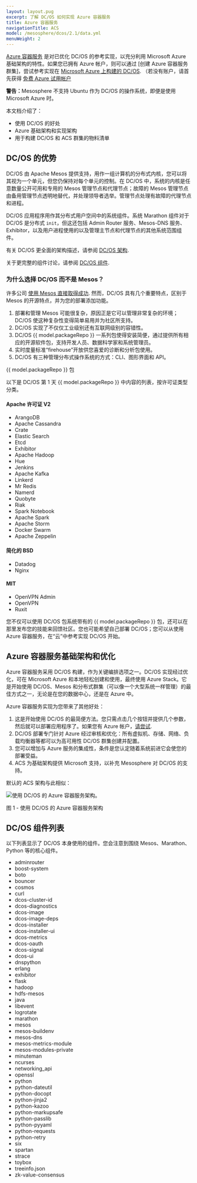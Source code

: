 ```yaml
---
layout: layout.pug
excerpt: 了解 DC/OS 如何实现 Azure 容器服务
title: Azure 容器服务
navigationTitle: ACS
model: /mesosphere/dcos/2.1/data.yml
menuWeight: 2
---
```


[Azure 容器服务](https://azure.microsoft.com/documentation/articles/container-service-deployment/) 是对已优化 DC/OS 的参考实现，以充分利用 Microsoft Azure 基础架构的特性。如果您已拥有 Azure 帐户，则可以通过 [创建 Azure 容器服务群集]，尝试参考实现在 [Microsoft Azure 上构建的 DC/OS](https://aka.ms/acscreate). （若没有账户，请首先获得 [免费 Azure 试用帐户](https://azure.microsoft.com/pricing/free-trial/)

<p class="message--warning"><strong>警告：</strong>Mesosphere 不支持 Ubuntu 作为 DC/OS 的操作系统，即便是使用 Microsoft Azure 时。</p>

本文档介绍了：

- 使用 DC/OS 的好处
- Azure 基础架构和实现架构
- 用于构建 DC/OS 和 ACS 群集的物料清单

## DC/OS 的优势

DC/OS 由 Apache Mesos 提供支持，用作一组计算机的分布式内核，您可以将其视为一个单元，但您仍保持对每个单元的控制。在 DC/OS 中，系统的内核是任意数量公开可用和专用的 Mesos 管理节点和代理节点；故障的 Mesos 管理节点由备用管理节点透明地替代，并处理领导者选举。管理节点处理有故障的代理节点和进程。

DC/OS 应用程序用作其分布式用户空间中的系统组件。系统 Marathon 组件对于 DC/OS 是分布式 `init`，但这还包括 Admin Router 服务、Mesos-DNS 服务、Exhibitor，以及用户进程使用的以及管理主节点和代理节点的其他系统范围组件。

有关 DC/OS 更全面的架构描述，请参阅 [DC/OS 架构](/mesosphere/dcos/cn/2.1/overview/architecture/).

关于更完整的组件讨论，请参阅 [DC/OS 组件](/mesosphere/dcos/cn/2.1/overview/architecture/components/).

### 为什么选择 DC/OS 而不是 Mesos？

许多公司 [使用 Mesos 直接取得成功](https://mesos.apache.org/documentation/latest/powered-by-mesos/). 然而，DC/OS 具有几个重要特点，区别于 Mesos 的开源特点，并为您的部署添加功能。

1. 部署和管理 Mesos 可能很复杂，原因正是它可以管理非常复杂的环境；DC/OS 使这种复杂性变得简单易用并为社区所支持。
1. DC/OS 实现了不仅仅工业级别还有互联网级别的容错性。
1. DC/OS {{ model.packageRepo }} 一系列包使得安装简便，通过提供所有相应的开源软件包，支持开发人员、数据科学家和系统管理员。
1. 实时度量标准“firehouse”开放供您喜爱的诊断和分析包使用。
1. DC/OS 有三种管理分布式操作系统的方式：CLI、图形界面和 API。

{{ model.packageRepo }} 包

以下是 DC/OS 第 1 天 {{ model.packageRepo }} 中内容的列表，按许可证类型分类。

#### Apache 许可证 V2

- ArangoDB
- Apache Cassandra
- Crate
- Elastic Search
- Etcd
- Exhibitor
- Apache Hadoop
- Hue
- Jenkins
- Apache Kafka
- Linkerd
- Mr Redis
- Namerd
- Quobyte
- Riak
- Spark Notebook
- Apache Spark
- Apache Storm
- Docker Swarm
- Apache Zeppelin

#### 简化的 BSD

- Datadog
- Nginx

#### MIT

- OpenVPN Admin
- OpenVPN
- Ruxit

您不仅可以使用 DC/OS 包系统带有的 {{ model.packageRepo }} 包，还可以在那里发布您的技能来回馈社区。您也可能希望自己部署 DC/OS；您可以从使用 Azure 容器服务，在“云”中参考实现 DC/OS 开始。

## Azure 容器服务基础架构和优化

Azure 容器服务采用 DC/OS 构建，作为关键编排选项之一。DC/OS 实现经过优化，可在 Microsoft Azure 和本地轻松创建和使用，最终使用 Azure Stack。它是开始使用 DC/OS、Mesos 和分布式群集（可以像一个大型系统一样管理）的最佳方式之一，无论是在您的数据中心，还是在 Azure 中。

Azure 容器服务实现为您带来了其他好处：

1. 这是开始使用 DC/OS 的最简便方法。您只需点击几个按钮并提供几个参数，然后就可以部署应用程序了。如果您有 Azure 帐户，[请尝试](https://aka.ms/acscreate).
1. DC/OS 部署专门针对 Azure 经过审核和优化：所有虚拟机、存储、网络、负载均衡器等都可以为高可用性 DC/OS 群集创建并配置。
1. 您可以增加与 Azure 服务的集成性，条件是您认定随着系统前进它会使您的部署受益。
1. ACS 为基础架构提供 Microsoft 支持，以补充 Mesosphere 对 DC/OS 的支持。

默认的 ACS 架构与此相似：

![使用 DC/OS 的 Azure 容器服务架构。](/mesosphere/dcos/cn/2.1/img/dcos-acs.png)

图 1 - 使用 DC/OS 的 Azure 容器服务架构

## DC/OS 组件列表

以下列表显示了 DC/OS 本身使用的组件。您会注意到围绕 Mesos、Marathon、Python 等的核心组件。


- adminrouter
- boost-system
- boto
- bouncer
- cosmos
- curl
- dcos-cluster-id
- dcos-diagnostics
- dcos-image
- dcos-image-deps
- dcos-installer
- dcos-installer-ui
- dcos-metrics
- dcos-oauth
- dcos-signal
- dcos-ui
- dnspython
- erlang
- exhibitor
- flask
- hadoop
- hdfs-mesos
- java
- libevent
- logrotate
- marathon
- mesos
- mesos-buildenv
- mesos-dns
- mesos-metrics-module
- mesos-modules-private
- minuteman
- ncurses
- networking_api
- openssl
- python
- python-dateutil
- python-docopt
- python-jinja2
- python-kazoo
- python-markupsafe
- python-passlib
- python-pyyaml
- python-requests
- python-retry
- six
- spartan
- strace
- toybox
- treeinfo.json
- zk-value-consensus
